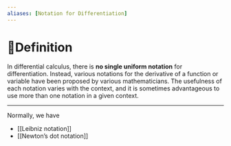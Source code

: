 ```yaml
---
aliases: [Notation for Differentiation]
---
```


# 📝Definition
In differential calculus, there is **no single uniform notation** for differentiation. Instead, various notations for the derivative of a function or variable have been proposed by various mathematicians. The usefulness of each notation varies with the context, and it is sometimes advantageous to use more than one notation in a given context.
___
Normally, we have
- [[Leibniz notation]]
- [[Newton’s dot notation]]